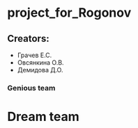 # project_for_Rogonov
## Creators:
* Грачев Е.С.
* Овсянкина О.В.
* Демидова Д.О.
### Genious team

# Dream team